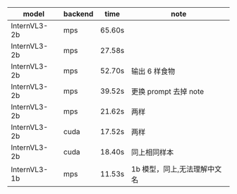 | model        | backend | time   | note                         |
| ------------ | ------- | ------ | ---------------------------- |
| InternVL3-2b | mps     | 65.60s |                              |
| InternVL3-2b | mps     | 27.58s |                              |
| InternVL3-2b | mps     | 52.70s | 输出 6 样食物                |
| InternVL3-2b | mps     | 39.52s | 更换 prompt 去掉 note        |
| InternVL3-2b | mps     | 21.62s | 两样                         |
| InternVL3-2b | cuda    | 17.52s | 两样                         |
| InternVL3-2b | cuda    | 18.40s | 同上相同样本                 |
| InternVL3-1b | mps     | 11.53s | 1b 模型，同上,无法理解中文名 |
